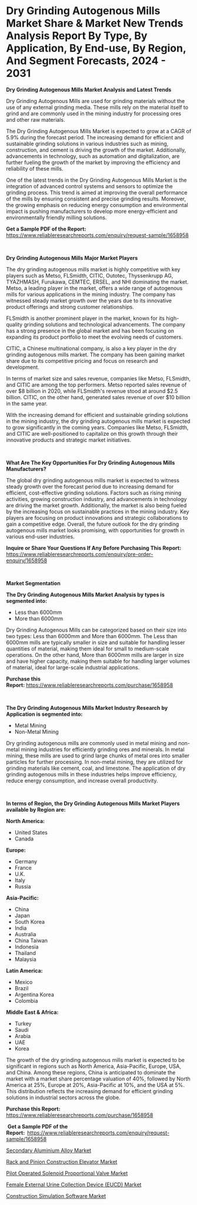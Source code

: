 <p><h1>Dry Grinding Autogenous Mills Market Share & Market New Trends Analysis Report By Type, By Application, By End-use, By Region, And Segment Forecasts, 2024 - 2031</h1></p><p><strong>Dry Grinding Autogenous Mills Market Analysis and Latest Trends</strong></p>
<p><p>Dry Grinding Autogenous Mills are used for grinding materials without the use of any external grinding media. These mills rely on the material itself to grind and are commonly used in the mining industry for processing ores and other raw materials.</p><p>The Dry Grinding Autogenous Mills Market is expected to grow at a CAGR of 5.9% during the forecast period. The increasing demand for efficient and sustainable grinding solutions in various industries such as mining, construction, and cement is driving the growth of the market. Additionally, advancements in technology, such as automation and digitalization, are further fueling the growth of the market by improving the efficiency and reliability of these mills.</p><p>One of the latest trends in the Dry Grinding Autogenous Mills Market is the integration of advanced control systems and sensors to optimize the grinding process. This trend is aimed at improving the overall performance of the mills by ensuring consistent and precise grinding results. Moreover, the growing emphasis on reducing energy consumption and environmental impact is pushing manufacturers to develop more energy-efficient and environmentally friendly milling solutions.</p></p>
<p><strong>Get a Sample PDF of the Report:&nbsp;</strong> <a href="https://www.reliableresearchreports.com/enquiry/request-sample/1658958">https://www.reliableresearchreports.com/enquiry/request-sample/1658958</a></p>
<p>&nbsp;</p>
<p><strong>Dry Grinding Autogenous Mills Major Market Players</strong></p>
<p><p>The dry grinding autogenous mills market is highly competitive with key players such as Metso, FLSmidth, CITIC, Outotec, Thyssenkrupp AG, TYAZHMASH, Furukawa, CEMTEC, ERSEL, and NHI dominating the market. Metso, a leading player in the market, offers a wide range of autogenous mills for various applications in the mining industry. The company has witnessed steady market growth over the years due to its innovative product offerings and strong customer relationships.</p><p>FLSmidth is another prominent player in the market, known for its high-quality grinding solutions and technological advancements. The company has a strong presence in the global market and has been focusing on expanding its product portfolio to meet the evolving needs of customers.</p><p>CITIC, a Chinese multinational company, is also a key player in the dry grinding autogenous mills market. The company has been gaining market share due to its competitive pricing and focus on research and development.</p><p>In terms of market size and sales revenue, companies like Metso, FLSmidth, and CITIC are among the top performers. Metso reported sales revenue of over $8 billion in 2020, while FLSmidth's revenue stood at around $2.5 billion. CITIC, on the other hand, generated sales revenue of over $10 billion in the same year.</p><p>With the increasing demand for efficient and sustainable grinding solutions in the mining industry, the dry grinding autogenous mills market is expected to grow significantly in the coming years. Companies like Metso, FLSmidth, and CITIC are well-positioned to capitalize on this growth through their innovative products and strategic market initiatives.</p></p>
<p>&nbsp;</p>
<p><strong>What Are The Key Opportunities For Dry Grinding Autogenous Mills Manufacturers?</strong></p>
<p><p>The global dry grinding autogenous mills market is expected to witness steady growth over the forecast period due to increasing demand for efficient, cost-effective grinding solutions. Factors such as rising mining activities, growing construction industry, and advancements in technology are driving the market growth. Additionally, the market is also being fueled by the increasing focus on sustainable practices in the mining industry. Key players are focusing on product innovations and strategic collaborations to gain a competitive edge. Overall, the future outlook for the dry grinding autogenous mills market looks promising, with opportunities for growth in various end-user industries.</p></p>
<p><strong>Inquire or Share Your Questions If Any Before Purchasing This Report:</strong> <a href="https://www.reliableresearchreports.com/enquiry/pre-order-enquiry/1658958">https://www.reliableresearchreports.com/enquiry/pre-order-enquiry/1658958</a></p>
<p>&nbsp;</p>
<p><strong>Market Segmentation</strong></p>
<p><strong>The Dry Grinding Autogenous Mills Market Analysis by types is segmented into:</strong></p>
<p><ul><li>Less than 6000mm</li><li>More than 6000mm</li></ul></p>
<p><p>Dry Grinding Autogenous Mills can be categorized based on their size into two types: Less than 6000mm and More than 6000mm. The Less than 6000mm mills are typically smaller in size and suitable for handling lesser quantities of material, making them ideal for small to medium-scale operations. On the other hand, More than 6000mm mills are larger in size and have higher capacity, making them suitable for handling larger volumes of material, ideal for large-scale industrial applications.</p></p>
<p><strong>Purchase this Report:&nbsp;</strong><a href="https://www.reliableresearchreports.com/purchase/1658958">https://www.reliableresearchreports.com/purchase/1658958</a></p>
<p>&nbsp;</p>
<p><strong>The Dry Grinding Autogenous Mills Market Industry Research by Application is segmented into:</strong></p>
<p><ul><li>Metal Mining</li><li>Non-Metal Mining</li></ul></p>
<p><p>Dry grinding autogenous mills are commonly used in metal mining and non-metal mining industries for efficiently grinding ores and minerals. In metal mining, these mills are used to grind large chunks of metal ores into smaller particles for further processing. In non-metal mining, they are utilized for grinding materials like cement, coal, and limestone. The application of dry grinding autogenous mills in these industries helps improve efficiency, reduce energy consumption, and increase overall productivity.</p></p>
<p>&nbsp;</p>
<p><strong>In terms of Region, the Dry Grinding Autogenous Mills Market Players available by Region are:</strong></p>
<p>
    <p> <strong> North America: </strong>
        <ul>
            <li>United States</li>
            <li>Canada</li>
        </ul>
        </p> 
    <p> <strong> Europe: </strong>
        <ul>
            <li>Germany</li>
            <li>France</li>
            <li>U.K.</li>
            <li>Italy</li>
            <li>Russia</li>
        </ul>
        </p> 
    <p> <strong> Asia-Pacific: </strong>
        <ul>
            <li>China</li>
            <li>Japan</li>
            <li>South Korea</li>
            <li>India</li>
            <li>Australia</li>
            <li>China Taiwan</li>
            <li>Indonesia</li>
            <li>Thailand</li>
            <li>Malaysia</li>
        </ul>
        </p> 
    <p> <strong> Latin America: </strong>
        <ul>
            <li>Mexico</li>
            <li>Brazil</li>
            <li>Argentina Korea</li>
            <li>Colombia</li>
        </ul>
        </p> 
    <p> <strong> Middle East & Africa: </strong>
        <ul>
            <li>Turkey</li>
            <li>Saudi</li>
            <li>Arabia</li>
            <li>UAE</li>
            <li>Korea</li>
        </ul>
    </p>
    </p>
<p><p>The growth of the dry grinding autogenous mills market is expected to be significant in regions such as North America, Asia-Pacific, Europe, USA, and China. Among these regions, China is anticipated to dominate the market with a market share percentage valuation of 40%, followed by North America at 25%, Europe at 20%, Asia-Pacific at 10%, and the USA at 5%. This distribution reflects the increasing demand for efficient grinding solutions in industrial sectors across the globe.</p></p>
<p><strong>Purchase this Report: </strong><a href="https://www.reliableresearchreports.com/purchase/1658958">https://www.reliableresearchreports.com/purchase/1658958</a></p>
<p>&nbsp;<strong>Get a Sample PDF of the Report:&nbsp;&nbsp;</strong><a href="https://www.reliableresearchreports.com/enquiry/request-sample/1658958">https://www.reliableresearchreports.com/enquiry/request-sample/1658958</a></p>
<p><strong></strong></p>
<p><p><a href="https://github.com/CliffMedina6/Market-Research-Report-List-3/blob/main/secondary-aluminium-alloy-market.md">Secondary Aluminium Alloy Market</a></p><p><a href="https://issuu.com/reportprime-2/docs/rack-and-pinion-construction-elevator-market-size-">Rack and Pinion Construction Elevator Market</a></p><p><a href="https://issuu.com/reportprime-2/docs/pilot-operated-solenoid-proportional-valve-market-">Pilot Operated Solenoid Proportional Valve Market</a></p><p><a href="https://github.com/Sinjinluong3e0awx2m195k76/Market-Research-Report-List-1/blob/main/female-external-urine-collection-device-eucd-market.md">Female External Urine Collection Device (EUCD) Market</a></p><p><a href="https://medium.com/@raymondgray765/construction-simulation-software-market-insight-market-trends-growth-forecasted-from-2024-to-db871750f62b">Construction Simulation Software Market</a></p></p>